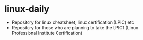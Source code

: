 # linux-daily
- Repository for linux cheatsheet, linux certification (LPIC) etc
- Repository for those who are planning to take the LPIC1 (Linux Professional Institute Certification)
